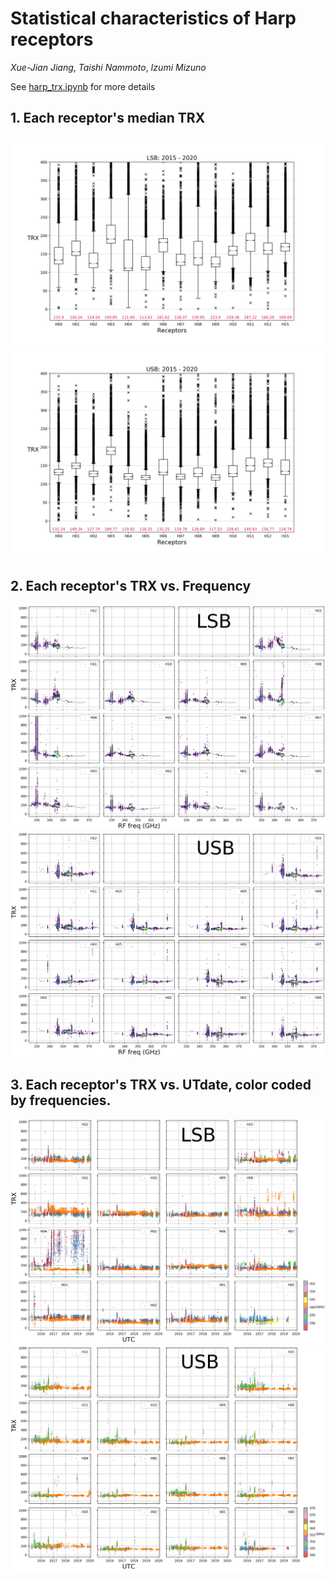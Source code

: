 # Statistical characteristics of Harp receptors
*Xue-Jian Jiang*, *Taishi Nammoto*, *Izumi Mizuno*


See [harp_trx.ipynb](harp_trx.ipynb) for more details

## 1. Each receptor's median TRX

![1](images/Trx_median_LSB.png)
![2](images/Trx_median_USB.png)

## 2. Each receptor's TRX vs. Frequency
![3](images/Trx_rffreq_LSB.png)
![4](images/Trx_rffreq_USB.png)

## 3. Each receptor's TRX vs. UTdate, color coded by frequencies.
![5](images/Trx_utdate_LSB.png)
![6](images/Trx_utdate_USB.png)

